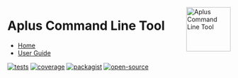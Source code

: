 <a href="https://github.com/aplus-framework/aplus"><img src="https://raw.githubusercontent.com/aplus-framework/aplus/master/guide/image.png" alt="Aplus Command Line Tool" align="right" width="100"></a>

# Aplus Command Line Tool

- [Home](https://aplus-framework.com/packages/aplus)
- [User Guide](https://docs.aplus-framework.com/guides/aplus/index.html)

[![tests](https://github.com/aplus-framework/aplus/actions/workflows/tests.yml/badge.svg)](https://github.com/aplus-framework/aplus/actions/workflows/tests.yml)
[![coverage](https://coveralls.io/repos/github/aplus-framework/aplus/badge.svg?branch=master)](https://coveralls.io/github/aplus-framework/aplus?branch=master)
[![packagist](https://img.shields.io/packagist/v/aplus/aplus)](https://packagist.org/packages/aplus/aplus)
[![open-source](https://img.shields.io/badge/open--source-sponsor-magenta)](https://aplus-framework.com/sponsor)
